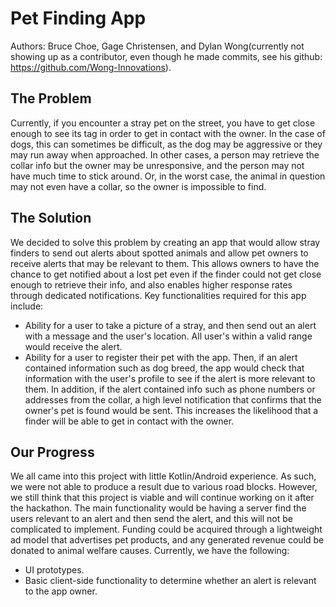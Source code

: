 # Pet Finding App

Authors: Bruce Choe, Gage Christensen, and Dylan Wong(currently not showing up as a contributor, 
even though he made commits, see his github: https://github.com/Wong-Innovations).

## The Problem

Currently, if you encounter a stray pet on the street, you have to get close enough to see its tag
in order to get in contact with the owner. In the case of dogs, this can sometimes be difficult, as
the dog may be aggressive or they may run away when approached. In other cases, a person may
retrieve the collar info but the owner may be unresponsive, and the person may not have much time
to stick around. Or, in the worst case, the animal in question may not even have a collar, so the
owner is impossible to find.

## The Solution

We decided to solve this problem by creating an app that would allow stray finders to send out
alerts about spotted animals and allow pet owners to receive alerts that may be relevant to them. 
This allows owners to have the chance to get notified about a lost pet even if the finder could not
get close enough to retrieve their info, and also enables higher response rates through dedicated
notifications. Key functionalities required for this app include:

* Ability for a user to take a picture of a stray, and then send out an alert with a message and the
user's location. All user's within a valid range would receive the alert.
* Ability for a user to register their pet with the app. Then, if an alert contained information
such as dog breed, the app would check that information with the user's profile to see if the alert
is more relevant to them. In addition, if the alert contained info such as phone numbers or
addresses from the collar, a high level notification that confirms that the owner's pet is found
would be sent. This increases the likelihood that a finder will be able to get in contact with the
owner.

## Our Progress

We all came into this project with little Kotlin/Android experience. As such, we were not able to
produce a result due to various road blocks. However, we still think that this project is viable and
will continue working on it after the hackathon. The main functionality would be having a server 
find the users relevant to an alert and then send the alert, and this will not be complicated to 
implement. Funding could be acquired through a lightweight ad model that advertises pet products,
and any generated revenue could be donated to animal welfare causes. Currently, we have the 
following:

* UI prototypes.
* Basic client-side functionality to determine whether an alert is relevant to the app owner.
